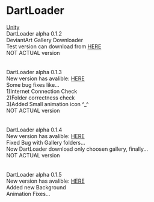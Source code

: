 # DartLoader
<a href="https://drive.google.com/file/d/0B9_6LMMzgieFVXdwVmFMS0VxNUU/view?usp=sharing">Unity</a> <br />
DartLoader alpha 0.1.2 <br />
DeviantArt Gallery Downloader <br />
Test version can download from <a href="https://mega.nz/#!Cw1zjZKB!8ZPIkQnPbF-ZD23zrcZ1l5Re80AnGtgn-bBjDMfFjmo">HERE</a> <br />
NOT ACTUAL version <br />
<br />
<br />
DartLoader alpha 0.1.3 <br />
New version has avalible: <a href="https://mega.nz/#!y99HGbRD!Fh1itJA0GhWfPCS8RH8iWSZ76YoYnzAQQTgoIKIORkY">HERE</a> <br />
Some bug fixes like... <br />
1)Internet Connection Check <br />
2)Folder correctness check <br />
3)Added Small animation icon ^_^<br />
NOT ACTUAL version <br />
<br />
<br />
DartLoader alpha 0.1.4 <br />
New version has avalible: <a href="https://mega.nz/#!W1MmGQQQ!y4lK_ZunR58fgus8Fb8yom6qQBJLrXW-Af6lj7HrUg4">HERE</a> <br />
Fixed Bug with Gallery folders... <br />
Now DartLoader download only choosen gallery, finally... <br />
NOT ACTUAL version <br />
<br />
<br />
DartLoader alpha 0.1.5 <br />
New version has avalible: <a href="https://mega.nz/#!j5tnzSBL!Xk4DvIPHK3E-GambPZzfMbvKvybM7f6lKaSE655sjc0">HERE</a> <br />
Added new Background<br />
Animation Fixes...<br />




